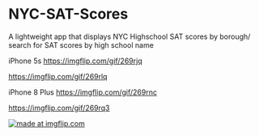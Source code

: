 # NYC-SAT-Scores
A lightweight app that displays NYC Highschool SAT scores by borough/ search for SAT scores by high school name

iPhone 5s
https://imgflip.com/gif/269rjq

https://imgflip.com/gif/269rlq

iPhone 8 Plus
https://imgflip.com/gif/269rnc

https://imgflip.com/gif/269rq3

<a href="https://imgflip.com/gif/269rq3"><img src="https://i.imgflip.com/269rq3.gif" title="made at imgflip.com"/></a>
